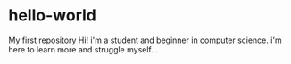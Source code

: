 # hello-world
My first repository
Hi! i'm a student and beginner in computer science. i'm here to learn more and struggle myself...

